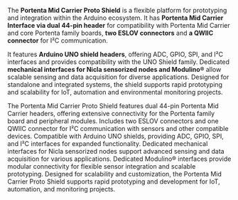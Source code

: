 <FeatureDescription>

The **Portenta Mid Carrier Proto Shield** is a flexible platform for prototyping and integration within the Arduino ecosystem. It has **Portenta Mid Carrier Interface via dual 44-pin header** for compatibility with Portenta Mid Carrier and core Portenta family boards, **two ESLOV connectors** and **a QWIIC connector** for I²C communication.

It features **Arduino UNO shield headers**, offering ADC, GPIO, SPI, and I²C interfaces and provides compatibility with the UNO Shield family. Dedicated **mechanical interfaces for Nicla sensorized nodes and Modulino®** allow scalable sensing and data acquisition for diverse applications. Designed for standalone and integrated systems, the shield supports rapid prototyping and scalability for IoT, automation and environmental monitoring projects.

</FeatureDescription>

<FeatureList>

<Feature title="2x 44-pin Headers - Portenta Mid Carrier Interface" image="hw-pin">
  The Portenta Mid Carrier Proto Shield features dual 44-pin Portenta Mid Carrier headers, offering extensive connectivity for the Portenta family board and peripheral modules.
</Feature>

<Feature title="ESLOV & QWIIC Connectors" image="connection">
  Includes two ESLOV connectors and one QWIIC connector for I²C communication with sensors and other compatible devices.
</Feature>

<Feature title="Arduino UNO Shield Headers" image="uno-form-factor">
  Compatible with Arduino UNO shields, providing ADC, GPIO, SPI, and I²C interfaces for expanded functionality.
</Feature>

<Feature title="Nicla Interfaces" image="nicla-form-factor">
  Dedicated mechanical interfaces for Nicla sensorized nodes support advanced sensing and data acquisition for various applications.
</Feature>

<Feature title="Modulino® Interfaces" image="configurability">
  Dedicated Modulino® interfaces provide modular connectivity for flexible sensor integration and scalable prototyping.
</Feature>

<Feature title="Modular Design" image="robot-arm">
  Designed for scalability and customization, the Portenta Mid Carrier Proto Shield supports rapid prototyping and development for IoT, automation, and monitoring projects.
</Feature>

</FeatureList>
